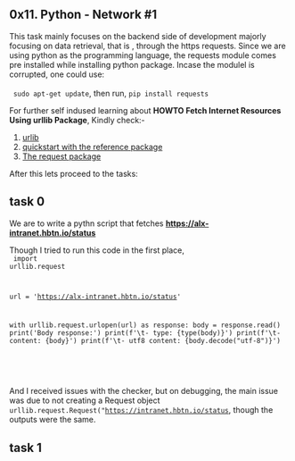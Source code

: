 ## 0x11. Python - Network #1

This task mainly focuses on the backend side of development majorly focusing on data retrieval, that is , through the https requests. Since we are using python as the programming language, the requests module comes pre installed while installing python package. Incase the modulel is corrupted, one could use: <br><br>
<code> sudo apt-get update</code>, then run, <code>pip install requests</code>


For further self indused learning about <strong>HOWTO Fetch Internet Resources Using urllib Package</strong>, Kindly check:-
1. <a href="https://intranet.alxswe.com/rltoken/KoRrs5dVWsb-B82e-M1TQQ">urlib</a>
2. <a href="https://intranet.alxswe.com/rltoken/OGcRGPr7TSWtzypDd0ZibQ">quickstart with the reference package</a>
3. <a href="https://intranet.alxswe.com/rltoken/dUNaNQrV2bMSstILitQbXQ">The request package</a>


After this lets proceed to the tasks:

## task 0
We are to write a pythn script that fetches <strong>https://alx-intranet.hbtn.io/status</strong>

Though I tried to run this code in the first place,<br>
<code>
import urllib.request

url = 'https://alx-intranet.hbtn.io/status'

with urllib.request.urlopen(url) as response:
    body = response.read()
    print('Body response:')
    print(f'\t- type: {type(body)}')
    print(f'\t- content: {body}')
    print(f'\t- utf8 content: {body.decode("utf-8")}')

</code> <br></br> And I received issues with the checker, but on debugging, the main issue was due to not creating a Request object <code>urllib.request.Request("https://intranet.hbtn.io/status</code>, though the outputs were the same.

## task 1


